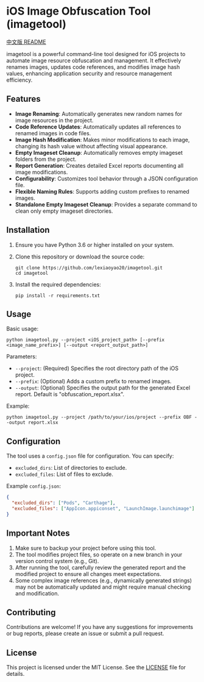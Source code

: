# iOS Image Obfuscation Tool (imagetool)

[中文版 README](README_CN.md)

imagetool is a powerful command-line tool designed for iOS projects to automate image resource obfuscation and management. It effectively renames images, updates code references, and modifies image hash values, enhancing application security and resource management efficiency.

## Features

- **Image Renaming**: Automatically generates new random names for image resources in the project.
- **Code Reference Updates**: Automatically updates all references to renamed images in code files.
- **Image Hash Modification**: Makes minor modifications to each image, changing its hash value without affecting visual appearance.
- **Empty Imageset Cleanup**: Automatically removes empty imageset folders from the project.
- **Report Generation**: Creates detailed Excel reports documenting all image modifications.
- **Configurability**: Customizes tool behavior through a JSON configuration file.
- **Flexible Naming Rules**: Supports adding custom prefixes to renamed images.
- **Standalone Empty Imageset Cleanup**: Provides a separate command to clean only empty imageset directories.

## Installation

1. Ensure you have Python 3.6 or higher installed on your system.

2. Clone this repository or download the source code:
   ```
   git clone https://github.com/lexiaoyao20/imagetool.git
   cd imagetool
   ```

3. Install the required dependencies:
   ```
   pip install -r requirements.txt
   ```

## Usage

Basic usage:

```
python imagetool.py --project <iOS_project_path> [--prefix <image_name_prefix>] [--output <report_output_path>]
```

Parameters:
- `--project`: (Required) Specifies the root directory path of the iOS project.
- `--prefix`: (Optional) Adds a custom prefix to renamed images.
- `--output`: (Optional) Specifies the output path for the generated Excel report. Default is "obfuscation_report.xlsx".

Example:
```
python imagetool.py --project /path/to/your/ios/project --prefix OBF --output report.xlsx
```

## Configuration

The tool uses a `config.json` file for configuration. You can specify:

- `excluded_dirs`: List of directories to exclude.
- `excluded_files`: List of files to exclude.

Example `config.json`:
```json
{
  "excluded_dirs": ["Pods", "Carthage"],
  "excluded_files": ["AppIcon.appiconset", "LaunchImage.launchimage"]
}
```

## Important Notes

1. Make sure to backup your project before using this tool.
2. The tool modifies project files, so operate on a new branch in your version control system (e.g., Git).
3. After running the tool, carefully review the generated report and the modified project to ensure all changes meet expectations.
4. Some complex image references (e.g., dynamically generated strings) may not be automatically updated and might require manual checking and modification.

## Contributing

Contributions are welcome! If you have any suggestions for improvements or bug reports, please create an issue or submit a pull request.

## License

This project is licensed under the MIT License. See the [LICENSE](LICENSE) file for details.
